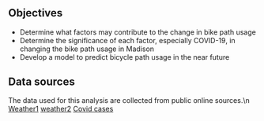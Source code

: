 # 

## Objectives

- Determine what factors may contribute to the change in bike path usage
- Determine the significance of each factor, especially COVID-19, in changing the bike path usage in Madison
- Develop a model to predict bicycle path usage in the near future


## Data sources

The data used for this analysis are collected from public online sources.\n
[Weather1](https://www.wunderground.com/history/daily/us/wi/madison/KMSN/date/2017-7-5)
[weather2](https://www.ncdc.noaa.gov/cdo-web/confirmation)
[Covid cases](https://cityofmadison.maps.arcgis.com/apps/opsdashboard/index.html#/e22f5ba4f1f94e0bb0b9529dc82db6a3)
